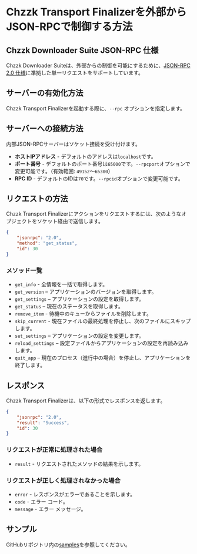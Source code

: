 # Chzzk Transport Finalizerを外部からJSON-RPCで制御する方法

## Chzzk Downloader Suite JSON-RPC 仕様
Chzzk Downloader Suiteは、外部からの制御を可能にするために、[JSON-RPC 2.0 仕様](https://www.jsonrpc.org/specification)に準拠した単一リクエストをサポートしています。

## サーバーの有効化方法
Chzzk Transport Finalizerを起動する際に、`--rpc` オプションを指定します。

## サーバーへの接続方法
内部JSON-RPCサーバーはソケット接続を受け付けます。

* **ホストIPアドレス** - デフォルトのアドレスは`localhost`です。
* **ポート番号** - デフォルトのポート番号は`65000`です。`--rpcport`オプションで変更可能です。（有効範囲: `49152`〜`65300`）
* **RPC ID** - デフォルトのIDは`70`です。`--rpcid`オプションで変更可能です。

## リクエストの方法
Chzzk Transport Finalizerにアクションをリクエストするには、次のようなオブジェクトをソケット経由で送信します。

```json
{
    "jsonrpc": "2.0",
    "method": "get_status",
    "id": 30
}
```

### メソッド一覧
* `get_info` - 全情報を一括で取得します。
* `get_version` – アプリケーションのバージョンを取得します。
* `get_settings` – アプリケーションの設定を取得します。
* `get_status` – 現在のステータスを取得します。
* `remove_item` - 待機中のキューからファイルを削除します。
* `skip_current` - 現在ファイルの最終処理を停止し、次のファイルにスキップします。
* `set_settings` – アプリケーションの設定を変更します。
* `reload_settings` – 設定ファイルからアプリケーションの設定を再読み込みします。
* `quit_app` – 現在のプロセス（進行中の場合）を停止し、アプリケーションを終了します。

## レスポンス
Chzzk Transport Finalizerは、以下の形式でレスポンスを返します。

```json
{
    "jsonrpc": "2.0",
    "result": "Success",
    "id": 30
}
```

### リクエストが正常に処理された場合
* `result` - リクエストされたメソッドの結果を示します。

### リクエストが正しく処理されなかった場合
* `error` - レスポンスがエラーであることを示します。
* `code` - エラー コード。
* `message` - エラー メッセージ。

## サンプル
GitHubリポジトリ内の[samples](https://github.com/Choonholic/ChzzkDownloader/blob/main/samples/)を参照してください。
